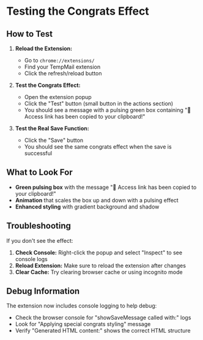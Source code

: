 # Testing the Congrats Effect

## How to Test

1. **Reload the Extension:**
   - Go to `chrome://extensions/`
   - Find your TempMail extension
   - Click the refresh/reload button

2. **Test the Congrats Effect:**
   - Open the extension popup
   - Click the "Test" button (small button in the actions section)
   - You should see a message with a pulsing green box containing "🎉 Access link has been copied to your clipboard!"

3. **Test the Real Save Function:**
   - Click the "Save" button
   - You should see the same congrats effect when the save is successful

## What to Look For

- **Green pulsing box** with the message "🎉 Access link has been copied to your clipboard!"
- **Animation** that scales the box up and down with a pulsing effect
- **Enhanced styling** with gradient background and shadow

## Troubleshooting

If you don't see the effect:

1. **Check Console:** Right-click the popup and select "Inspect" to see console logs
2. **Reload Extension:** Make sure to reload the extension after changes
3. **Clear Cache:** Try clearing browser cache or using incognito mode

## Debug Information

The extension now includes console logging to help debug:
- Check the browser console for "showSaveMessage called with:" logs
- Look for "Applying special congrats styling" message
- Verify "Generated HTML content:" shows the correct HTML structure 